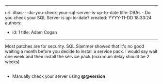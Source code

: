 

---
uri: dbas---do-you-check-your-sql-server-is-up-to-date
title: DBAs - Do you check your SQL Server is up-to-date?
created: YYYY-11-DD 18:33:24
authors:
  - id: 1
    title: Adam Cogan
---




<span class='intro'> ​​​Most patches are for security. SQL Slammer showed that it's no good waiting a month before you decide to install a service pack. I would say wait one week and then install the service pack (maximum delay should be 2 weeks)<br><br><ul><li>Manually check your server using&#160;<strong>@@​version</strong><br></li></ul> </span>

<dl class="image"><dt>​<br></dt></dl><p></p>


